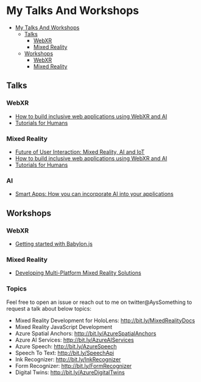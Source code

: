 # My Talks And Workshops

- [My Talks And Workshops](#my-talks-and-workshops)
  - [Talks](#talks)
    - [WebXR](#webxr)
    - [Mixed Reality](#mixed-reality)
  - [Workshops](#workshops)
    - [WebXR](#webxr-1)
    - [Mixed Reality](#mixed-reality-1)


## Talks

### WebXR

- [How to build inclusive web applications using WebXR and AI](./Talks/HowToBuildInclusiveWebApplicationsWebXR&AI.md)
- [Tutorials for Humans](./Talks/TutorialsForHumans.md)
<!-- - []() -->

### Mixed Reality

- [Future of User Interaction: Mixed Reality, AI and IoT](./Talks/FutureUX)
- [How to build inclusive web applications using WebXR and AI](./Talks/HowToBuildInclusiveWebApplicationsWebXR&AI.md)
- [Tutorials for Humans](./Talks/TutorialsForHumans.md)

### AI

- [Smart Apps: How you can incorporate AI into your applications](./Talks/IncorporateAI.md)

## Workshops

### WebXR

- [Getting started with Babylon.js](./Workshops/GettingStartedWithBabylonJS.md)
<!-- - []()
- []() -->

### Mixed Reality

- [Developing Multi-Platform Mixed Reality Solutions](./Workshops/DevelopingMulti-PlatformMixedRealitySolutions.md)

### Topics 

Feel free to open an issue or reach out to me on twitter@AysSomething to request a talk about below topics:

* Mixed Reality Development for HoloLens: http://bit.ly/MixedRealityDocs
* Mixed Reality JavaScript Development
* Azure Spatial Anchors: http://bit.ly/AzureSpatialAnchors
* Azure AI Services: http://bit.ly/AzureAIServices
* Azure Speech: http://bit.ly/AzureSpeech
* Speech To Text: http://bit.ly/SpeechApi
* Ink Recognizer: http://bit.ly/InkRecognizer
* Form Recognizer: http://bit.ly/FormRecognizer
* Digital Twins: http://bit.ly/AzureDigitalTwins
